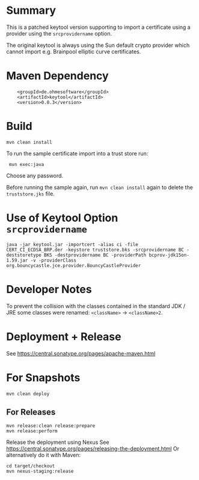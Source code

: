 # Summary

This is a patched keytool version supporting to import a certificate using a provider using the `srcprovidername` option.
   
The original keytool is always using the Sun default crypto provider which cannot import e.g. Brainpool elliptic curve certificates.

# Maven Dependency


```
    <groupId>de.ohmesoftware</groupId>
    <artifactId>keytool</artifactId>
    <version>0.0.3</version>

```
# Build

    mvn clean install
    
To run the sample certificate import into a trust store run:
 
     mvn exec:java

Choose any password.
     
Before running the sample again, run `mvn clean install` again to delete the `truststore.jks` file.  

# Use of Keytool Option `srcprovidername`

    java -jar keytool.jar -importcert -alias ci -file CERT_CI_ECDSA_BRP.der -keystore truststore.bks -srcprovidername BC -deststoretype BKS -destprovidername BC -providerPath bcprov-jdk15on-1.59.jar -v -providerClass org.bouncycastle.jce.provider.BouncyCastleProvider
 
# Developer Notes

To prevent the collision with the classes contained in the standard JDK / JRE some classes were renamed: `<className>` -> `<className>2`.

# Deployment + Release

See https://central.sonatype.org/pages/apache-maven.html


# For Snapshots

    mvn clean deploy

## For Releases

```
mvn release:clean release:prepare
mvn release:perform
```

Release the deployment using Nexus See https://central.sonatype.org/pages/releasing-the-deployment.html
Or alternatively do it with Maven:

```
cd target/checkout
mvn nexus-staging:release
```


   